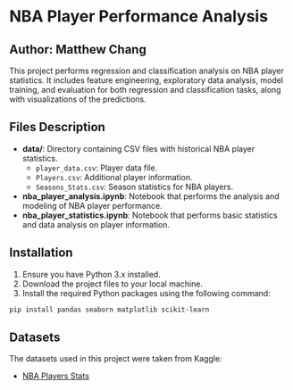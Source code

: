 # NBA Player Performance Analysis
## Author: Matthew Chang

This project performs regression and classification analysis on NBA player statistics. It includes feature engineering, exploratory data analysis, model training, and evaluation for both regression and classification tasks, along with visualizations of the predictions.

## Files Description

- **data/**: Directory containing CSV files with historical NBA player statistics.
  - `player_data.csv`: Player data file.
  - `Players.csv`: Additional player information.
  - `Seasons_Stats.csv`: Season statistics for NBA players.
- **nba_player_analysis.ipynb**: Notebook that performs the analysis and modeling of NBA player performance.
- **nba_player_statistics.ipynb**: Notebook that performs basic statistics and data analysis on player information.

## Installation

1. Ensure you have Python 3.x installed.
2. Download the project files to your local machine.
3. Install the required Python packages using the following command:
```bash
pip install pandas seaborn matplotlib scikit-learn
```

## Datasets

The datasets used in this project were taken from Kaggle:
- [NBA Players Stats](https://www.kaggle.com/datasets/drgilermo/nba-players-stats)
